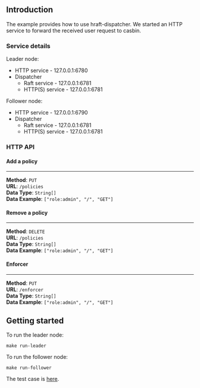 ## Introduction

The example provides how to use hraft-dispatcher. We started an HTTP service to forward the received user request to casbin.

### Service details

Leader node:
- HTTP service - 127.0.0.1:6780
- Dispatcher
  - Raft service - 127.0.0.1:6781
  - HTTP(S) service - 127.0.0.1:6781
    
Follower node:
- HTTP service - 127.0.0.1:6790
- Dispatcher
  - Raft service - 127.0.0.1:6781
  - HTTP(S) service - 127.0.0.1:6781

### HTTP API

#### Add a policy

---

**Method**: `PUT`  
**URL**: `/policies`  
**Data Type**: `String[]`  
**Data Example**: `["role:admin", "/", "GET"]`

#### Remove a policy

---

**Method**: `DELETE`  
**URL**: `/policies`  
**Data Type**: `String[]`  
**Data Example**: `["role:admin", "/", "GET"]`

#### Enforcer

---

**Method**: `PUT`  
**URL**: `/enforcer`  
**Data Type**: `String[]`  
**Data Example**: `["role:admin", "/", "GET"]`

## Getting started

To run the leader node:
```shell
make run-leader
```

To run the follower node:
```shell
make run-follower
```

The test case is [here](./test.http).
